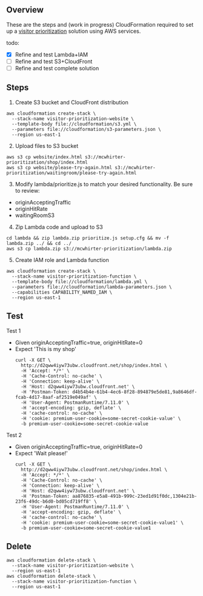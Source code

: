 ## Overview
These are the steps and (work in progress) CloudFormation required to set up a [visitor prioritization](https://aws.amazon.com/blogs/networking-and-content-delivery/visitor-prioritization-on-e-commerce-websites-with-cloudfront-and-lambdaedge/) solution using AWS services.

todo:
* [x] Refine and test Lambda+IAM
* [ ] Refine and test S3+CloudFront
* [ ] Refine and test complete solution

## Steps
1. Create S3 bucket and CloudFront distribution
  ```
  aws cloudformation create-stack \
    --stack-name visitor-prioritization-website \
    --template-body file://cloudformation/s3.yml \
    --parameters file://cloudformation/s3-parameters.json \
    --region us-east-1
  ```
2. Upload files to S3 bucket
```
aws s3 cp website/index.html s3://mcwhirter-prioritization/shop/index.html
aws s3 cp website/please-try-again.html s3://mcwhirter-prioritization/waitingroom/please-try-again.html
```
3. Modify lambda/prioritize.js to match your desired functionality. Be sure to review:
  * originAcceptingTraffic
  * originHitRate
  * waitingRoomS3
4. Zip Lambda code and upload to S3
```
cd lambda && zip lambda.zip prioritize.js setup.cfg && mv -f lambda.zip ../ && cd ../
aws s3 cp lambda.zip s3://mcwhirter-prioritization/lambda.zip
```
5. Create IAM role and Lambda function
  ```
  aws cloudformation create-stack \
    --stack-name visitor-prioritization-function \
    --template-body file://cloudformation/lambda.yml \
    --parameters file://cloudformation/lambda-parameters.json \
    --capabilities CAPABILITY_NAMED_IAM \
    --region us-east-1
  ```

## Test
Test 1
* Given originAcceptingTraffic=true, originHitRate=0
* Expect 'This is my shop'
  ```
  curl -X GET \
    http://d2qww4iyw73ubw.cloudfront.net/shop/index.html \
    -H 'Accept: */*' \
    -H 'Cache-Control: no-cache' \
    -H 'Connection: keep-alive' \
    -H 'Host: d2qww4iyw73ubw.cloudfront.net' \
    -H 'Postman-Token: d4b54b4e-61b4-4ec6-8f28-894879e5de81,9a8646df-fcab-4d17-8aaf-af2519e049af' \
    -H 'User-Agent: PostmanRuntime/7.11.0' \
    -H 'accept-encoding: gzip, deflate' \
    -H 'cache-control: no-cache' \
    -H 'cookie: premium-user-cookie=some-secret-cookie-value' \
    -b premium-user-cookie=some-secret-cookie-value
  ```

Test 2
  * Given originAcceptingTraffic=true, originHitRate=0
  * Expect 'Wait please!'
    ```
    curl -X GET \
      http://d2qww4iyw73ubw.cloudfront.net/shop/index.html \
      -H 'Accept: */*' \
      -H 'Cache-Control: no-cache' \
      -H 'Connection: keep-alive' \
      -H 'Host: d2qww4iyw73ubw.cloudfront.net' \
      -H 'Postman-Token: aa876835-e5a8-491b-999c-23ed1d91f0dc,1304e21b-23f6-49dc-b6d0-bd05cd719ff8' \
      -H 'User-Agent: PostmanRuntime/7.11.0' \
      -H 'accept-encoding: gzip, deflate' \
      -H 'cache-control: no-cache' \
      -H 'cookie: premium-user-cookie=some-secret-cookie-value1' \
      -b premium-user-cookie=some-secret-cookie-value1
    ```

## Delete
```
aws cloudformation delete-stack \
  --stack-name visitor-prioritization-website \
  --region us-east-1
aws cloudformation delete-stack \
  --stack-name visitor-prioritization-function \
  --region us-east-1
```
